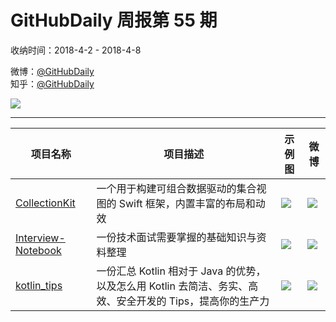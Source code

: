 # GitHubDaily 周报第 55 期

收纳时间：2018-4-2 - 2018-4-8

微博：[@GitHubDaily](https://weibo.com/GitHubDaily)    
知乎：[@GitHubDaily](https://www.zhihu.com/people/githubdaily)

![](https://raw.githubusercontent.com/GitHubDaily/GitHubDaily/master/assets/weixin.png)

---

项目名称 | 项目描述 | 示例图 | 微博
--- | --- | --- | ---
[CollectionKit](status.github_url) | 一个用于构建可组合数据驱动的集合视图的 Swift 框架，内置丰富的布局和动效 | ![](http://wx4.sinaimg.cn/large/006fiYtfly1fq26noeqikg30is0k8qv6.gif) | [![](https://raw.githubusercontent.com/GitHubDaily/GitHubDaily/master/assets/sina_logo.png)](https://weibo.com/5722964389/GaN0l3hPs)
[Interview-Notebook](status.github_url) | 一份技术面试需要掌握的基础知识与资料整理 | ![](http://wx3.sinaimg.cn/large/006fiYtfly1fpzuxgjl4mj31hw4nahc8.jpg) | [![](https://raw.githubusercontent.com/GitHubDaily/GitHubDaily/master/assets/sina_logo.png)](https://weibo.com/5722964389/Gau9llCSC)
[kotlin_tips](status.github_url) | 一份汇总 Kotlin 相对于 Java 的优势，以及怎么用 Kotlin 去简洁、务实、高效、安全开发的 Tips，提高你的生产力 | ![](http://wx1.sinaimg.cn/large/006fiYtfly1fpynwoww05j31bv7ia4qq.jpg) | [![](https://raw.githubusercontent.com/GitHubDaily/GitHubDaily/master/assets/sina_logo.png)](https://weibo.com/5722964389/GakIQt5ZG)
